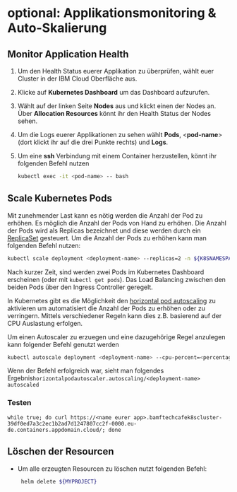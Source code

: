 # optional: Applikationsmonitoring & Auto-Skalierung

## Monitor Application Health

1. Um den Health Status euerer Applikation zu überprüfen, wählt euer Cluster in der IBM Cloud Oberfläche aus.
2. Klicke auf **Kubernetes Dashboard** um das Dashboard aufzurufen.
3. Wählt auf der linken Seite **Nodes** aus und klickt einen der Nodes an. Über **Allocation Resources** könnt ihr den Health Status der Nodes sehen.
4. Um die Logs euerer Applikationen zu sehen wählt **Pods**, &lt;**pod-name**&gt; \(dort klickt ihr auf die drei Punkte rechts\) und **Logs**.
5. Um eine **ssh** Verbindung mit einem Container herzustellen, könnt ihr folgenden Befehl nutzen

   ```bash
   kubectl exec -it <pod-name> -- bash
   ```

## Scale Kubernetes Pods

Mit zunehmender Last kann es nötig werden die Anzahl der Pod zu erhöhen. Es möglich die Anzahl der Pods von Hand zu erhöhen. Die Anzahl der Pods wird als Replicas bezeichnet und diese werden durch ein  [ReplicaSet](https://kubernetes.io/docs/concepts/workloads/controllers/replicaset/) gesteuert. Um die Anzahl der Pods zu erhöhen kann man folgenden Befehl nutzen:

```bash
kubectl scale deployment <deployment-name> --replicas=2 -n ${K8SNAMESPACE}
```

Nach kurzer Zeit, sind werden zwei Pods im Kubernetes Dashboard erscheinen \(oder mit `kubectl get pods`\). Das Load Balancing zwischen den beiden Pods über den Ingress Controller geregelt.

In Kubernetes gibt es die Möglichkeit den [horizontal pod autoscaling](https://kubernetes.io/docs/tasks/run-application/horizontal-pod-autoscale/) zu aktivieren um automatisiert die Anzahl der Pods zu erhöhen oder zu verringern. Mittels verschiedener Regeln kann dies z.B. basierend auf der CPU Auslastung erfolgen.

Um einen Autoscaler zu erzuegen und eine dazugehörige Regel anzulegen kann folgender Befehl genutzt werden

```bash
kubectl autoscale deployment <deployment-name> --cpu-percent=<percentage> --min=<min_value> --max=<max_value>
```

Wenn der Befehl erfolgreich war, sieht man folgendes Ergebnis`horizontalpodautoscaler.autoscaling/<deployment-name> autoscaled`

### **Testen**

```text
while true; do curl https://<name eurer app>.bamftechcafek8scluster-39df0ed7a3c2ec1b2ad7d1247807cc2f-0000.eu-de.containers.appdomain.cloud/; done
```

## Löschen der Resourcen

* Um alle erzeugten Resourcen zu löschen nutzt folgenden Befehl:

  ```bash
   helm delete ${MYPROJECT}
  ```

